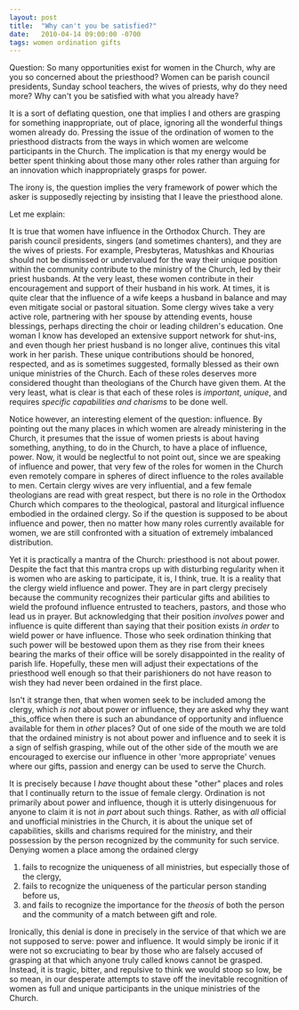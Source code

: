```yaml
---
layout: post
title:  "Why can't you be satisfied?"
date:   2010-04-14 09:00:00 -0700
tags: women ordination gifts
---
```

Question: So many opportunities exist for women in the Church, why are you so concerned about the priesthood? Women can be parish council presidents, Sunday school teachers, the wives of priests, why do they need more? Why can't you be satisfied with what you already have?

It is a sort of deflating question, one that implies I and others are grasping for something inappropriate, out of place, ignoring all the wonderful things women already do. Pressing the issue of the ordination of women to the priesthood distracts from the ways in which women are welcome participants in the Church. The implication is that my energy would be better spent thinking about those many other roles rather than arguing for an innovation which inappropriately grasps for power.

The irony is, the question implies the very framework of power which the asker is supposedly rejecting by insisting that I leave the priesthood alone.

Let me explain:

It is true that women have influence in the Orthodox Church. They are parish council presidents, singers (and sometimes chanters), and they are the wives of priests. For example, Presbyteras, Matushkas and Khourias should not be dismissed or undervalued for the way their unique position within the community contribute to the ministry of the Church, led by their priest husbands. At the very least, these women contribute in their encouragement and support of their husband in his work. At times, it is quite clear that the influence of a wife keeps a husband in balance and may even mitigate social or pastoral situation. Some clergy wives take a very active role, partnering with her spouse by attending events, house blessings, perhaps directing the choir or leading children's education. One woman I know has developed an extensive support network for shut-ins, and even though her priest husband is no longer alive, continues this vital work in her parish. These unique contributions should be honored, respected, and as is sometimes suggested, formally blessed as their own unique ministries of the Church. Each of these roles deserves more considered thought than theologians of the Church have given them. At the very least, what is clear is that each of these roles is _important_, _unique_, and requires _specific capabilities and charisms_ to be done well.

Notice however, an interesting element of the question: influence. By pointing out the many places in which women are already ministering in the Church, it presumes that the issue of women priests is about having something, anything, to do in the Church, to have a place of influence, power. Now, it would be neglectful to not point out, since we are speaking of influence and power, that very few of the roles for women in the Church even remotely compare in spheres of direct influence to the roles available to men. Certain clergy wives are very influential, and a few female theologians are read with great respect, but there is no role in the Orthodox Church which compares to the theological, pastoral and liturgical influence embodied in the ordained clergy. So if the question is supposed to be about influence and power, then no matter how many roles currently available for women, we are still confronted with a situation of extremely imbalanced distribution.

Yet it is practically a mantra of the Church: priesthood is not about power. Despite the fact that this mantra crops up with disturbing regularity when it is women who are asking to participate, it is, I think, true. It is a reality that the clergy wield influence and power. They are in part clergy precisely because the community recognizes their particular gifts and abilities to wield the profound influence entrusted to teachers, pastors, and those who lead us in prayer. But acknowledging that their position _involves_ power and influence is quite different than saying that their position exists _in order_ to wield power or have influence. Those who seek ordination thinking that such power will be bestowed upon them as they rise from their knees bearing the marks of their office will be sorely disappointed in the reality of parish life. Hopefully, these men will adjust their expectations of the priesthood well enough so that their parishioners do not have reason to wish they had never been ordained in the first place.

Isn't it strange then, that when women seek to be included among the clergy, which _is not_ about power or influence, they are asked why they want _this_office when there is such an abundance of opportunity and influence available for them in _other_ places? Out of one side of the mouth we are told that the ordained ministry is not about power and influence and to seek it is a sign of selfish grasping, while out of the other side of the mouth we are encouraged to exercise our influence in other 'more appropriate' venues where our gifts, passion and energy can be used to serve the Church.

It is precisely because I _have_ thought about these "other" places and roles that I continually return to the issue of female clergy. Ordination is not primarily about power and influence, though it is utterly disingenuous for anyone to claim it is not _in part_ about such things. Rather, as with _all_ official and unofficial ministries in the Church, it is about the unique set of capabilities, skills and charisms required for the ministry, and their possession by the person recognized by the community for such service. Denying women a place among the ordained clergy

1.  fails to recognize the uniqueness of all ministries, but especially those of the clergy,
2.  fails to recognize the uniqueness of the particular person standing before us,
3.  and fails to recognize the importance for the _theosis_ of both the person and the community of a match between gift and role.

Ironically, this denial is done in precisely in the service of that which we are not supposed to serve: power and influence. It would simply be ironic if it were not so excruciating to bear by those who are falsely accused of grasping at that which anyone truly called knows cannot be grasped. Instead, it is tragic, bitter, and repulsive to think we would stoop so low, be so mean, in our desperate attempts to stave off the inevitable recognition of women as full and unique participants in the unique ministries of the Church.
